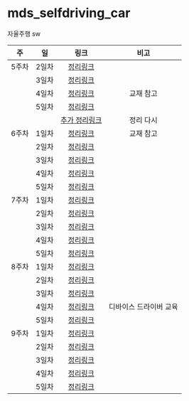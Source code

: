 # mds_selfdriving_car
자율주행 sw

|주|일|링크|비고|  
|:--:|:--:|:--:|:--:|  
|5주차|2일차|[정리링크](https://github.com/leekyung91/mds_selfdriving_car/blob/master/new/w5d2/device_control_day2.md#2%EC%9D%BC%EC%B0%A8)||  
||3일차|[정리링크](https://github.com/leekyung91/mds_selfdriving_car/blob/master/new/w5d3/device_control_day3.md#3%EC%9D%BC%EC%B0%A8)||
||4일차|[정리링크](https://github.com/leekyung91/mds_selfdriving_car/blob/master/new/w5d4/device_control_day4.md#4%EC%9D%BC%EC%B0%A8)|교재 참고|
||5일차|[정리링크](https://github.com/leekyung91/mds_selfdriving_car/blob/master/new/w5d5/device_control_day5.md#5%EC%9D%BC%EC%B0%A8)||
|||[추가 정리링크](https://github.com/leekyung91/mds_selfdriving_car/blob/master/new/w5d5/5%EC%A3%BC%EC%B0%A8_%EB%B3%B4%EC%B6%A9.md#%EC%9D%B8%ED%84%B0%EB%9F%BD%ED%8A%B8)|정리 다시|
|6주차|1일차|[정리링크](https://github.com/leekyung91/mds_selfdriving_car/blob/master/new/w6d1/device_control_day6.md#1%EC%9D%BC%EC%B0%A8---%EC%B0%A8%EB%9F%89%EC%9A%A9-%ED%94%84%EB%A1%9C%EC%84%B8%EC%84%9C-%EC%9D%B4%ED%95%B4-%EB%B0%8F-%ED%99%9C%EC%9A%A9-%EC%8B%9C%EC%9E%91)|교재 참고|
||2일차|[정리링크](https://github.com/leekyung91/mds_selfdriving_car/blob/master/new/w6d2/device_control_day7.md#7%EC%9D%BC%EC%B0%A8)||
||3일차|[정리링크](https://github.com/leekyung91/mds_selfdriving_car/blob/master/new/w6d3/device_control_day8.md#8%EC%9D%BC%EC%B0%A8)||
||4일차|[정리링크](https://github.com/leekyung91/mds_selfdriving_car/blob/master/new/w6d4/device_control_day9.md#9%EC%9D%BC%EC%B0%A8)||
||5일차|[정리링크](https://github.com/leekyung91/mds_selfdriving_car/blob/master/new/w6d5/device_control_day10.md#10%EC%9D%BC%EC%B0%A8)||
|7주차|1일차|[정리링크](https://github.com/leekyung91/mds_selfdriving_car/blob/master/new/w7d1/car_os_sys_pro1.md#%EC%B0%A8%EB%9F%89%EC%9A%A9-os-%EC%8B%9C%EC%8A%A4%ED%85%9C-%ED%94%84%EB%A1%9C%EA%B7%B8%EB%9E%98%EB%B0%8D)||
||2일차|[정리링크](https://github.com/leekyung91/mds_selfdriving_car/blob/master/new/w7d2/car_os_sys_pro2.md#2%EC%9D%BC%EC%B0%A8)||
||3일차|[정리링크]()||
||4일차|[정리링크]()||
||5일차|[정리링크]()||
|8주차|1일차|[정리링크]()||
||2일차|[정리링크]()||
||3일차|[정리링크]()||
||4일차|[정리링크](https://github.com/leekyung91/mds_selfdriving_car/blob/master/new/w8d4/car_sw_pro4.md)|디바이스 드라이버 교육|
||5일차|[정리링크](https://github.com/leekyung91/mds_selfdriving_car/blob/master/new/w8d5/car_sw_pro5.md)||
|9주차|1일차|[정리링크](https://github.com/leekyung91/mds_selfdriving_car/blob/master/new/w9d1/car_os_device1.md)||
||2일차|[정리링크](https://github.com/leekyung91/mds_selfdriving_car/blob/master/new/w9d2/device_control_2.md)||
||3일차|[정리링크](https://github.com/leekyung91/mds_selfdriving_car/blob/master/new/w9d3/device_driver_control_3.md)||
||4일차|[정리링크](https://github.com/leekyung91/mds_selfdriving_car/blob/master/new/w9d4/device_driver_control_4.md)||
||5일차|[정리링크]()||
